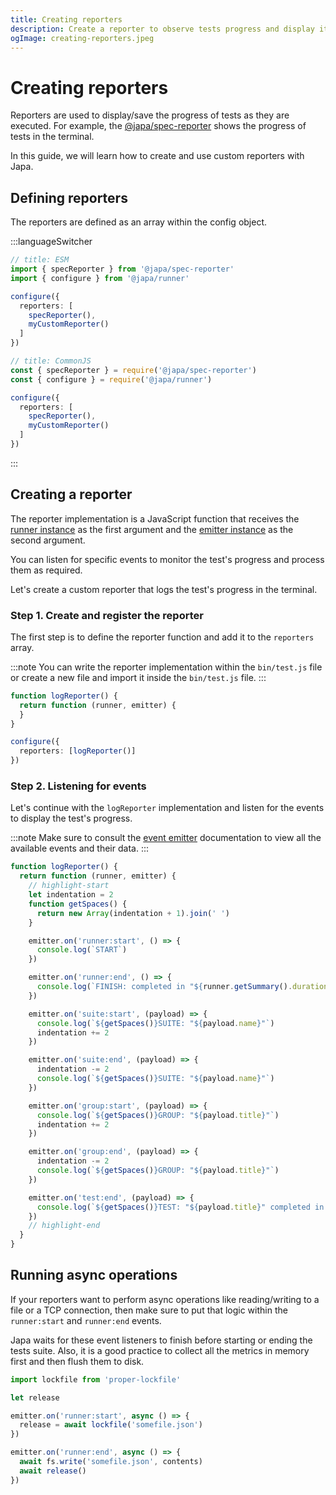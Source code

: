 ```yaml
---
title: Creating reporters
description: Create a reporter to observe tests progress and display it on the terminal or write it to a file.
ogImage: creating-reporters.jpeg
---
```


# Creating reporters

Reporters are used to display/save the progress of tests as they are executed. For example, the [@japa/spec-reporter](https://github.com/japa/spec-reporter) shows the progress of tests in the terminal.

In this guide, we will learn how to create and use custom reporters with Japa.

## Defining reporters
The reporters are defined as an array within the config object.

:::languageSwitcher
```ts
// title: ESM
import { specReporter } from '@japa/spec-reporter'
import { configure } from '@japa/runner'

configure({
  reporters: [
    specReporter(),
    myCustomReporter()
  ]
})
```

```ts
// title: CommonJS
const { specReporter } = require('@japa/spec-reporter')
const { configure } = require('@japa/runner')

configure({
  reporters: [
    specReporter(),
    myCustomReporter()
  ]
})
```
:::

## Creating a reporter
The reporter implementation is a JavaScript function that receives the [runner instance](../../core/runner.md) as the first argument and the [emitter instance](../../core/emitter.md) as the second argument.

You can listen for specific events to monitor the test's progress and process them as required.

Let's create a custom reporter that logs the test's progress in the terminal.

### Step 1. Create and register the reporter
The first step is to define the reporter function and add it to the `reporters` array.

:::note
You can write the reporter implementation within the `bin/test.js` file or create a new file and import it inside the `bin/test.js` file.
:::

```ts
function logReporter() {
  return function (runner, emitter) {
  }
}

configure({
  reporters: [logReporter()]
})
```

### Step 2. Listening for events
Let's continue with the `logReporter` implementation and listen for the events to display the test's progress.

:::note
Make sure to consult the [event emitter](../../core/emitter.md) documentation to view all the available events and their data.
:::

```ts
function logReporter() {
  return function (runner, emitter) {
    // highlight-start
    let indentation = 2
    function getSpaces() {
      return new Array(indentation + 1).join(' ')
    }

    emitter.on('runner:start', () => {
      console.log(`START`)
    })

    emitter.on('runner:end', () => {
      console.log(`FINISH: completed in "${runner.getSummary().duration}ms"`)
    })

    emitter.on('suite:start', (payload) => {
      console.log(`${getSpaces()}SUITE: "${payload.name}"`)
      indentation += 2
    })

    emitter.on('suite:end', (payload) => {
      indentation -= 2
      console.log(`${getSpaces()}SUITE: "${payload.name}"`)
    })

    emitter.on('group:start', (payload) => {
      console.log(`${getSpaces()}GROUP: "${payload.title}"`)
      indentation += 2
    })

    emitter.on('group:end', (payload) => {
      indentation -= 2
      console.log(`${getSpaces()}GROUP: "${payload.title}"`)
    })

    emitter.on('test:end', (payload) => {
      console.log(`${getSpaces()}TEST: "${payload.title}" completed in "${payload.duration}ms"`)
    })
    // highlight-end
  }
}
```

## Running async operations
If your reporters want to perform async operations like reading/writing to a file or a TCP connection, then make sure to put that logic within the `runner:start` and `runner:end` events.

Japa waits for these event listeners to finish before starting or ending the tests suite. Also, it is a good practice to collect all the metrics in memory first and then flush them to disk.

```ts
import lockfile from 'proper-lockfile'

let release

emitter.on('runner:start', async () => {
  release = await lockfile('somefile.json')
})

emitter.on('runner:end', async () => {
  await fs.write('somefile.json', contents)
  await release()
})
```
